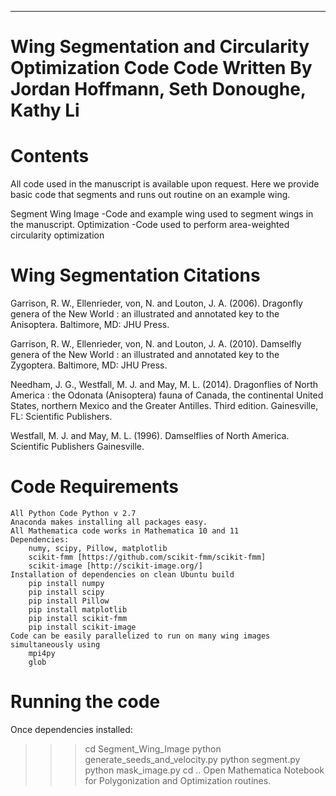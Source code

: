 ***************************************************************
Wing Segmentation and Circularity Optimization Code
Code Written By Jordan Hoffmann, Seth Donoughe, Kathy Li
===============================================================



Contents
===============================================================
All code used in the manuscript is available upon request. Here we provide
basic code that segments and runs out routine on an example wing.

Segment Wing Image 
	-Code and example wing used to segment wings in the manuscript.
Optimization
	-Code used to perform area-weighted circularity optimization


Wing Segmentation Citations
===============================================================
Garrison, R. W., Ellenrieder, von, N. and Louton, J. A. (2006). Dragonfly genera of the New World : an illustrated and annotated key to the Anisoptera. Baltimore, MD: JHU Press.

Garrison, R. W., Ellenrieder, von, N. and Louton, J. A. (2010). Damselfly genera of the New World : an illustrated and annotated key to the Zygoptera. Baltimore, MD: JHU Press.

Needham, J. G., Westfall, M. J. and May, M. L. (2014). Dragonflies of North America : the Odonata (Anisoptera) fauna of Canada, the continental United States, northern Mexico and the Greater Antilles. Third edition. Gainesville, FL: Scientific Publishers.

Westfall, M. J. and May, M. L. (1996). Damselflies of North America. Scientific Publishers Gainesville.

Code Requirements
===============================================================
	All Python Code Python v 2.7
	Anaconda makes installing all packages easy.
	All Mathematica code works in Mathematica 10 and 11
	Dependencies:
		numy, scipy, Pillow, matplotlib
		scikit-fmm [https://github.com/scikit-fmm/scikit-fmm]
		scikit-image [http://scikit-image.org/]
	Installation of dependencies on clean Ubuntu build
		pip install numpy
		pip install scipy
		pip install Pillow
		pip install matplotlib
		pip install scikit-fmm
		pip install scikit-image
	Code can be easily parallelized to run on many wing images simultaneously using
		mpi4py
		glob


Running the code
===============================================================
Once dependencies installed:
>>> cd Segment_Wing_Image
>>> python generate_seeds_and_velocity.py
>>> python segment.py
>>> python mask_image.py
>>> cd ..
Open Mathematica Notebook for Polygonization and Optimization routines.

